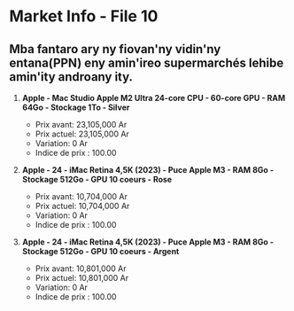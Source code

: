 # Market Info - File 10

## Mba fantaro ary ny fiovan'ny vidin'ny entana(PPN) eny amin'ireo supermarchés lehibe amin'ity androany ity.

1. **Apple - Mac Studio Apple M2 Ultra 24-core CPU - 60-core GPU - RAM 64Go - Stockage 1To - Silver**
   - Prix avant: 23,105,000 Ar
   - Prix actuel: 23,105,000 Ar
   - Variation: 0 Ar
   - Indice de prix : 100.00

2. **Apple - 24 - iMac Retina 4,5K (2023) - Puce Apple M3 - RAM 8Go - Stockage 512Go - GPU 10 coeurs - Rose**
   - Prix avant: 10,704,000 Ar
   - Prix actuel: 10,704,000 Ar
   - Variation: 0 Ar
   - Indice de prix : 100.00

3. **Apple - 24 - iMac Retina 4,5K (2023) - Puce Apple M3 - RAM 8Go - Stockage 512Go - GPU 10 coeurs - Argent**
   - Prix avant: 10,801,000 Ar
   - Prix actuel: 10,801,000 Ar
   - Variation: 0 Ar
   - Indice de prix : 100.00


